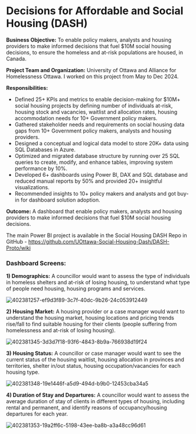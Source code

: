 # Decisions for Affordable and Social Housing (DASH)

**Business Objective:** To enable policy makers, analysts and housing providers to make informed decisions that fuel $10M social housing decisions, to ensure the homeless and at-risk populations are housed, in Canada. 

**Project Team and Organization:** University of Ottawa and Alliance for Homelessness Ottawa. I worked on this project from May to Dec 2024.

**Responsibilities:**

- Defined 25+ KPIs and metrics to enable decision-making for $10M+ social housing projects by defining number of individuals at-risk, housing stock and vacancies, waitlist and allocation rates, housing accommodation needs for 10+ Government policy makers.
- Gathered stakeholder needs and requirements on social housing data gaps from 10+ Government policy makers, analysts and housing providers.
- Designed a conceptual and logical data model to store 20K+ data using SQL Databases in Azure.
- Optimized and migrated database structure by running over 25 SQL queries to create, modify, and enhance tables, improving system performance by 10%.
- Developed 6+ dashboards using Power BI, DAX and SQL database and reduced manual reports by 50% and provided 20+ insightful visualizations.
- Recommended insights to 10+ policy makers and analysts and got buy-in for dashboard solution adoption.

**Outcome:** A dashboard that enable policy makers, analysts and housing providers to make informed decisions that fuel $10M social housing decisions. 

The main Power BI project is available in the Social Housing DASH Repo in GitHub - https://github.com/UOttawa-Social-Housing-Dash/DASH-Proto/wiki

### Dashboard Screens:

**1) Demographics:** A councillor would want to assess the type of individuals in homeless shelters and at-risk of losing housing, to understand what type of people need housing, housing programs and services.

![402381257-ef9d3f89-3c7f-40dc-9b26-24c053912449](https://github.com/user-attachments/assets/3380edf9-35c5-4904-a9d6-302e61af53fb)


**2) Housing Market:** A housing provider or a case manager would want to understand the housing market, housing locations and pricing trends rise/fall to find suitable housing for their clients (people suffering from homelessness and at-risk of losing housing).

![402381345-3d3d7f18-93f6-4843-8b9a-766938d19f24](https://github.com/user-attachments/assets/90697f6b-307b-4bb0-8f80-6896a566d98f)


**3) Housing Status:** A councillor or case manager would want to see the current status of the housing waitlist, housing allocation in provinces and territories, shelter in/out status, housing occupation/vacancies for each housing type.

![402381348-19e1446f-a5d9-494d-b9b0-12453cba34a5](https://github.com/user-attachments/assets/fb7253d1-62ab-43e8-b61d-b5cca4add5ee)


**4) Duration of Stay and Departures:** A councillor would want to assess the average duration of stay of clients in different types of housing, including rental and permanent, and identify reasons of occupancy/housing departures for each year.

![402381353-19a2ff6c-5198-43ee-ba8b-a3a48cc96d61](https://github.com/user-attachments/assets/3bbb8c9d-3e3b-48a6-8734-de62b3d45a01)
